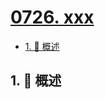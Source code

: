 # [0726. xxx](https://github.com/Tdahuyou/TNotes.leetcode/tree/main/notes/0726.%20xxx)

<!-- region:toc -->

- [1. 📝 概述](#1--概述)

<!-- endregion:toc -->

## 1. 📝 概述
